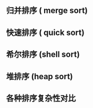 ## 归并排序 ( merge sort)

## 快速排序 ( quick sort)

## 希尔排序  (shell sort)

## 堆排序 (heap sort)

## 各种排序复杂性对比


